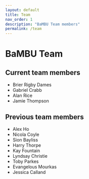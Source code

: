 ```yaml
---
layout: default
title: Team
nav_order: 1
description: "BaMBU Team members"
permalink: /team
---
```


# BaMBU Team

## Current team members

- Brier Rigby Dames
- Gabriel Crabb
- Alan Rice
- Jamie Thompson

## Previous team members

- Alex Ho
- Nicola Coyle
- Sion Bayliss
- Harry Thorpe
- Kay Fountain
- Lyndsay Christie
- Toby Parkes
- Evangelous Mourkas
- Jessica Calland
